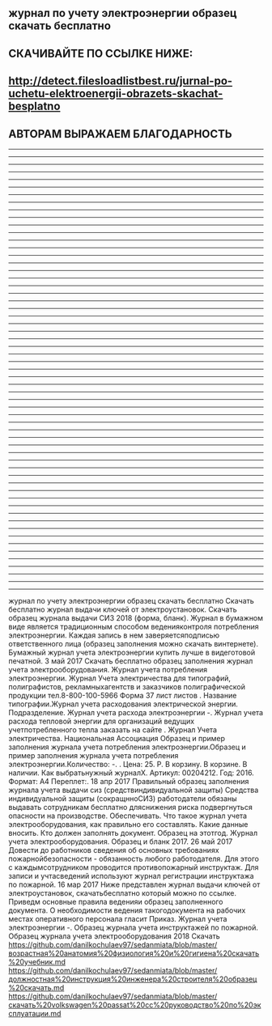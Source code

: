 журнал по учету электроэнергии образец скачать бесплатно
--------------------------------------------------
СКАЧИВАЙТЕ ПО ССЫЛКЕ НИЖЕ:
--------------------------------------------------
http://detect.filesloadlistbest.ru/jurnal-po-uchetu-elektroenergii-obrazets-skachat-besplatno
--------------------------------------------------
АВТОРАМ ВЫРАЖАЕМ БЛАГОДАРНОСТЬ
--------------------------------------------------
--------------------------------------------------
--------------------------------------------------
--------------------------------------------------
--------------------------------------------------
--------------------------------------------------
--------------------------------------------------
--------------------------------------------------
--------------------------------------------------
--------------------------------------------------
--------------------------------------------------
--------------------------------------------------
--------------------------------------------------
--------------------------------------------------
--------------------------------------------------
--------------------------------------------------
--------------------------------------------------
--------------------------------------------------
--------------------------------------------------
--------------------------------------------------
--------------------------------------------------
--------------------------------------------------
--------------------------------------------------
--------------------------------------------------
--------------------------------------------------
--------------------------------------------------
--------------------------------------------------
--------------------------------------------------
--------------------------------------------------
--------------------------------------------------
--------------------------------------------------
--------------------------------------------------
--------------------------------------------------
--------------------------------------------------
--------------------------------------------------
--------------------------------------------------
--------------------------------------------------
--------------------------------------------------
--------------------------------------------------
--------------------------------------------------
--------------------------------------------------
--------------------------------------------------
--------------------------------------------------
--------------------------------------------------
--------------------------------------------------
--------------------------------------------------
--------------------------------------------------
--------------------------------------------------
--------------------------------------------------
--------------------------------------------------
--------------------------------------------------
--------------------------------------------------
--------------------------------------------------
--------------------------------------------------
--------------------------------------------------
--------------------------------------------------
--------------------------------------------------
--------------------------------------------------
--------------------------------------------------
--------------------------------------------------
журнал по учету электроэнергии образец скачать бесплатно Скачать бесплатно журнал выдачи ключей от электроустановок. Скачать образец журнала выдачи СИЗ 2018 (форма, бланк). Журнал в бумажном виде является традиционным способом веденияконтроля потребления электроэнергии. Каждая запись в нем заверяетсяподписью ответственного лица (образец заполнения можно скачать винтернете). Бумажный журнал учета электроэнергии купить лучше в видеготовой печатной. 3 май 2017  Скачать бесплатно образец заполнения журнал учета электрооборудования. Журнал учета потребления электроэнергии. Журнал Учета электричества для типографий, полиграфистов, рекламныхагентств и заказчиков полиграфической продукции тел.8-800-100-5966  Форма  37 лист  листов . Название типографии.Журнал учета расходования электрической энергии. Подразделение. Журнал учета расхода электроэнергии -. Журнал учета расхода тепловой энергии для организаций ведущих учетпотребленного тепла заказать на сайте . Журнал Учета электричества. Национальная Ассоциация
Образец и пример заполнения журнала учета потребления электроэнергии.Образец и пример заполнения журнала учета потребления электроэнергии.Количество: -. . Цена: 25. P. В корзину. В корзине. В наличии. Как выбратьнужный журналX. Артикул: 00204212. Год: 2016. Формат: А4 Переплет:. 18 апр 2017  Правильный образец заполнения журнала учета выдачи сиз (средствиндивидуальной защиты)  Средства индивидуальной защиты (сокращнноСИЗ) работодатели обязаны выдавать сотрудникам бесплатно дляснижения риска подвергнуться опасности на производстве. Обеспечивать. Что такое журнал учета электрооборудования, как правильно его составлять. Какие данные вносить. Кто должен заполнять документ. Образец на этотгод. Журнал учета электрооборудования. Образец и бланк 2017. 26 май 2017  Довести до работников сведения об основных требованиях пожарнойбезопасности - обязанность любого работодателя. Для этого с каждымсотрудником проводится противопожарный инструктаж. Для записи и учтасведений используют журнал регистрации инструктажа по пожарной. 16 мар 2017  Ниже представлен журнал выдачи ключей от электроустановок, скачатьбесплатно который можно по ссылке. Приведм основные правила веденияи образец заполненного документа. О необходимости ведения такогодокумента на рабочих местах оперативного персонала гласит Приказ. Журнал учета электроэнергии -. Образец журнала учета инструктажей по пожарной. Образец журнала учета электрооборудования 2018  Скачать
https://github.com/danilkochulaev97/sedanmiata/blob/master/возрастная%20анатомия%20физиология%20и%20гигиена%20скачать%20учебник.md
https://github.com/danilkochulaev97/sedanmiata/blob/master/должностная%20инструкция%20инженера%20строителя%20образец%20скачать.md
https://github.com/danilkochulaev97/sedanmiata/blob/master/скачать%20volkswagen%20passat%20cc%20руководство%20по%20эксплуатации.md